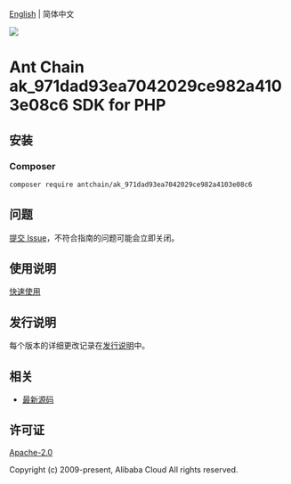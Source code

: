 [English](README.md) | 简体中文

![](https://aliyunsdk-pages.alicdn.com/icons/AlibabaCloud.svg)

# Ant Chain ak_971dad93ea7042029ce982a4103e08c6 SDK for PHP

## 安装

### Composer

```bash
composer require antchain/ak_971dad93ea7042029ce982a4103e08c6
```

## 问题

[提交 Issue](https://github.com/alipay/antchain-openapi-prod-sdk/issues/new)，不符合指南的问题可能会立即关闭。

## 使用说明

[快速使用](https://github.com/alipay/antchain-openapi-prod-sdk)

## 发行说明

每个版本的详细更改记录在[发行说明](./ChangeLog.txt)中。

## 相关

* [最新源码](https://github.com/antchain-openapi-sdk-php)

## 许可证

[Apache-2.0](http://www.apache.org/licenses/LICENSE-2.0)

Copyright (c) 2009-present, Alibaba Cloud All rights reserved.
